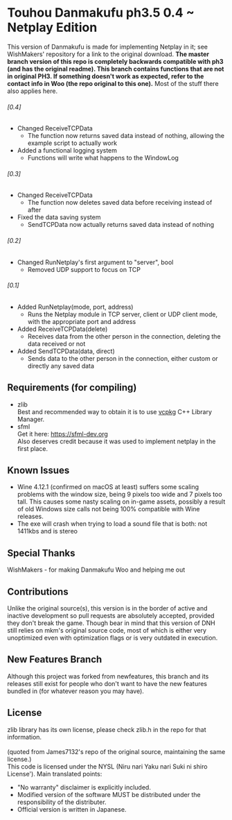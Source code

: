 # Touhou Danmakufu ph3.5 0.4 ~ Netplay Edition
This version of Danmakufu is made for implementing Netplay in it; see WishMakers' repository for a link to the original download. <b>The master branch version of this repo is completely backwards compatible with ph3 (and has the original readme). This branch contains functions that are not in original PH3. If something doesn't work as expected, refer to the contact info in Woo (the repo original to this one).</b> Most of the stuff there also applies here.

###### [0.4]
 * Changed ReceiveTCPData
 	- The function now returns saved data instead of nothing, allowing the example script to actually work
 * Added a functional logging system
 	- Functions will write what happens to the WindowLog

###### [0.3]
 * Changed ReceiveTCPData
	- The function now deletes saved data before receiving instead of after
 * Fixed the data saving system
 	- SendTCPData now actually returns saved data instead of nothing

###### [0.2]
 * Changed RunNetplay's first argument to "server", bool
	- Removed UDP support to focus on TCP

###### [0.1]
 * Added RunNetplay(mode, port, address)
	- Runs the Netplay module in TCP server, client or UDP client mode, with the appropriate port and address
 * Added ReceiveTCPData(delete)
	- Receives data from the other person in the connection, deleting the data received or not
 * Added SendTCPData(data, direct)
	- Sends data to the other person in the connection, either custom or directly any saved data

## Requirements (for compiling)
 * zlib
</br>Best and recommended way to obtain it is to use [vcpkg](https://github.com/Microsoft/vcpkg) C++ Library Manager.
 * sfml
</br>Get it here: https://sfml-dev.org
</br>Also deserves credit because it was used to implement netplay in the first place.

## Known Issues
 * Wine 4.12.1 (confirmed on macOS at least) suffers some scaling problems with the window size, being 9 pixels too wide and 7 pixels too tall.  This causes some nasty scaling on in-game assets, possibly a result of old Windows size calls not being 100% compatible with Wine releases.
 * The exe will crash when trying to load a sound file that is both: not 1411kbs and is stereo

## Special Thanks
WishMakers - for making Danmakufu Woo and helping me out

## Contributions
Unlike the original source(s), this version is in the border of active and inactive development so pull requests are absolutely accepted, provided they don't break the game. Though bear in mind that this version of DNH still relies on mkm's original source code, most of which is either very unoptimized even with optimization flags or is very outdated in execution.

## New Features Branch
Although this project was forked from newfeatures, this branch and its releases still exist for people who don't want to have the new features bundled in (for whatever reason you may have).

## License
zlib library has its own license, please check zlib.h in the repo for that information.</br></br>
(quoted from James7132's repo of the original source, maintaining the same license.) </br>This code is licensed under the NYSL (Niru nari Yaku nari Suki ni shiro License'). Main translated points:

 * "No warranty" disclaimer is explicitly included.
 * Modified version of the software MUST be distributed under the responsibility of the distributer.
 * Official version is written in Japanese.
